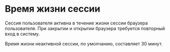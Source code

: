 # Время жизни сессии

Сессия пользователя активна в течение жизни сессии браузера пользователя. При закрытии и открытии браузера требуется повторный вход в систему.

Время жизни неактивной сессии, по умолчанию, составляет 30 минут.